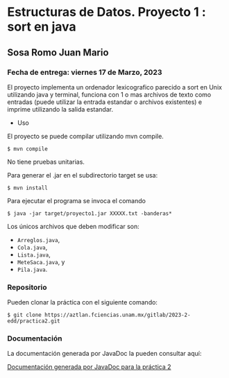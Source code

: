 # Estructuras de Datos. Proyecto 1 : sort en java
## Sosa Romo Juan Mario

### Fecha de entrega: viernes 17 de Marzo, 2023

El proyecto implementa un ordenador lexicografico parecido a sort en Unix utilizando java y terminal, funciona con 1 o mas archivos de texto como entradas (puede utilizar la entrada estandar o archivos existentes) e imprime utilizando la salida estandar.


* Uso

El proyecto se puede compilar utilizando mvn compile.

```
$ mvn compile
```

No tiene pruebas unitarias.


Para generar el .jar en el subdirectorio target se usa:

```
$ mvn install
```

Para ejecutar el programa se invoca el comando

```
$ java -jar target/proyecto1.jar XXXXX.txt -banderas*
```





Los únicos archivos que deben modificar son:

* `Arreglos.java`,
* `Cola.java`,
* `Lista.java`,
* `MeteSaca.java`, y
* `Pila.java`.


### Repositorio

Pueden clonar la práctica con el siguiente comando:

```
$ git clone https://aztlan.fciencias.unam.mx/gitlab/2023-2-edd/practica2.git
```

### Documentación

La documentación generada por JavaDoc la pueden consultar aquí:

[Documentación generada por JavaDoc para la práctica
2](https://aztlan.fciencias.unam.mx/~canek/2023-2-edd/practica2/apidocs/index.html)

